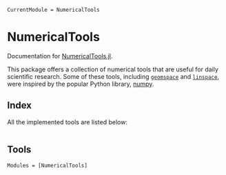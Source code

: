 ```@meta
CurrentModule = NumericalTools
```

# NumericalTools

Documentation for [NumericalTools.jl](https://github.com/physcxia/NumericalTools.jl).

This package offers a collection of numerical tools that are useful for daily scientific
research. Some of these tools, including [`geomspace`](@ref) and [`linspace`](@ref), were
inspired by the popular Python library, [numpy](https://numpy.org/).

## Index

All the implemented tools are listed below:

```@index
```

## Tools

```@autodocs
Modules = [NumericalTools]
```
